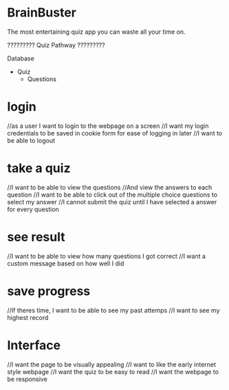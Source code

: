 # BrainBuster
The most entertaining quiz app you can waste all your time on. 


?????????
Quiz Pathway
?????????

Database
- Quiz
  - Questions



# login
//as a user I want to login to the webpage on a screen
//I want my login credentials to be saved in cookie form for ease of logging in later
//I want to be able to logout

# take a quiz
//I want to be able to view the questions 
//And view the answers to each question
//I want to be able to click out of the multiple choice questions to select my answer
//I cannot submit the quiz until I have selected a answer for every question
# see result
//I want to be able to view how many questions I got correct
//I want a custom message based on how well I did
# save progress
//If theres time, I want to be able to see my past attemps 
//I want to see my highest record

# Interface
//I want the page to be visually appealing
//I want to like the early internet style webpage
//I want the quiz to be easy to read
//I want the webpage to be responsive